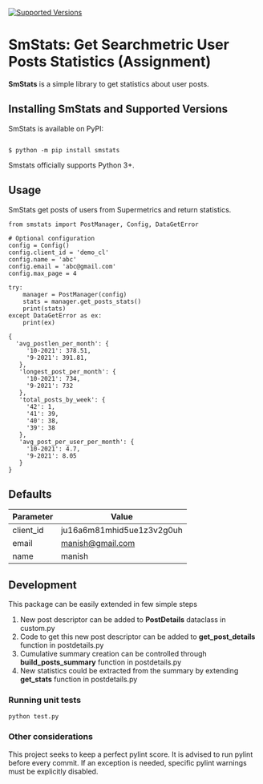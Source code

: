 [![Supported Versions](https://img.shields.io/pypi/pyversions/smstats.svg)](https://pypi.org/project/smstats)

# SmStats: Get Searchmetric User Posts Statistics (Assignment)

**SmStats** is a simple library to get statistics about user posts.
 
## Installing SmStats and Supported Versions
SmStats is available on PyPI:
```console

$ python -m pip install smstats

```
Smstats officially supports Python 3+.  

## Usage
SmStats get posts of users from Supermetrics and return statistics.

```console
from smstats import PostManager, Config, DataGetError

# Optional configuration
config = Config()
config.client_id = 'demo_cl'
config.name = 'abc'
config.email = 'abc@gmail.com'
config.max_page = 4

try:
    manager = PostManager(config)
    stats = manager.get_posts_stats()
    print(stats)
except DataGetError as ex:
    print(ex)
```
```console
{
  'avg_postlen_per_month': {
     '10-2021': 378.51,
     '9-2021': 391.81,
   },
   'longest_post_per_month': {
     '10-2021': 734,
     '9-2021': 732
   }, 
   'total_posts_by_week': {
     '42': 1,
     '41': 39,
     '40': 38,
     '39': 38
   },
   'avg_post_per_user_per_month': {
     '10-2021': 4.7,
     '9-2021': 8.05
   }
}
```
## Defaults

Parameter | Value
--------- | -------------------------
client_id | ju16a6m81mhid5ue1z3v2g0uh
email     | manish@gmail.com
name      | manish

## Development

This package can be easily extended in few simple steps
1. New post descriptor can be added to **PostDetails** dataclass in custom.py
2. Code to get this new post descriptor can be added to **get_post_details** function in postdetails.py
3. Cumulative summary creation can be controlled through **build_posts_summary** function in postdetails.py
4. New statistics could be extracted from the summary by extending **get_stats** function in postdetails.py

### Running unit tests
```console
python test.py
```
### Other considerations
This project seeks to keep a perfect pylint score. It is advised to run pylint before every commit. If an exception is needed, specific pylint warnings must be explicitly disabled.
